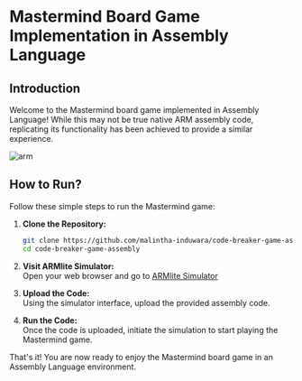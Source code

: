 # Mastermind Board Game Implementation in Assembly Language

## Introduction

Welcome to the Mastermind board game implemented in Assembly Language! While this may not be true native ARM assembly code, replicating its functionality has been achieved to provide a similar experience.

![arm](https://github.com/malintha-induwara/code-breaker-game-assembly/assets/60071404/5c03b85b-53aa-406b-b836-b17e9143b819)

## How to Run?

Follow these simple steps to run the Mastermind game:

1. **Clone the Repository:**
   ```bash
   git clone https://github.com/malintha-induwara/code-breaker-game-assembly.git
   cd code-breaker-game-assembly

2. **Visit ARMlite Simulator:**<br>
Open your web browser and go to [ARMlite Simulator](https://peterhigginson.co.uk/ARMlite/)

3. **Upload the Code:**<br>
Using the simulator interface, upload the provided assembly code.

4. **Run the Code:**<br>
Once the code is uploaded, initiate the simulation to start playing the Mastermind game.

That's it! You are now ready to enjoy the Mastermind board game in an Assembly Language environment.
